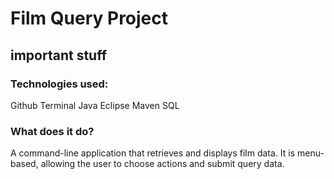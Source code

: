 # Film Query Project

## important stuff

### Technologies used:
Github
Terminal
Java
Eclipse
Maven
SQL

### What does it do?
A command-line application that retrieves and displays film data. It is menu-based, allowing the user to choose actions and submit query data.
